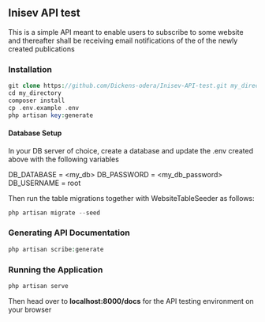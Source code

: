 ## Inisev API test
<p> This is a simple API meant to enable users to subscribe to some website and thereafter shall be receiving email notifications of the of the newly created publications </p>

### Installation
```php
git clone https://github.com/Dickens-odera/Inisev-API-test.git my_directory
cd my_directory
composer install
cp .env.example .env
php artisan key:generate
```

#### Database Setup
In your DB server of choice, create a database and update the .env created above with the following variables

DB_DATABASE = <my_db>
DB_PASSWORD = <my_db_password>
DB_USERNAME = root

Then run the table migrations together with WebsiteTableSeeder as follows:
```php
php artisan migrate --seed
```
### Generating API Documentation
```php
php artisan scribe:generate
```
### Running the Application
```php
php artisan serve
```
Then head over to **localhost:8000/docs** for the API testing environment on your browser
